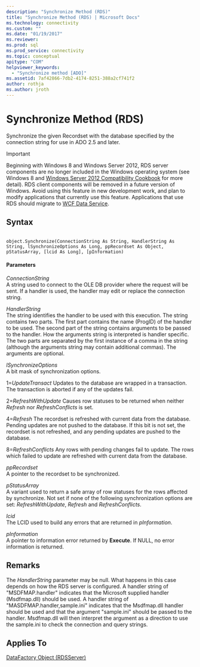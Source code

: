 ```yaml
---
description: "Synchronize Method (RDS)"
title: "Synchronize Method (RDS) | Microsoft Docs"
ms.technology: connectivity
ms.custom: ""
ms.date: "01/19/2017"
ms.reviewer: 
ms.prod: sql  
ms.prod_service: connectivity
ms.topic: conceptual
apitype: "COM"
helpviewer_keywords: 
  - "Synchronize method [ADO]"
ms.assetid: 7af42866-7db2-4174-8251-388a2cf741f2
author: rothja
ms.author: jroth
---
```

# Synchronize Method (RDS)
Synchronize the given Recordset with the database specified by the connection string for use in ADO 2.5 and later.  
  
> [!IMPORTANT]
>  Beginning with Windows 8 and Windows Server 2012, RDS server components are no longer included in the Windows operating system (see Windows 8 and [Windows Server 2012 Compatibility Cookbook](https://www.microsoft.com/download/details.aspx?id=27416) for more detail). RDS client components will be removed in a future version of Windows. Avoid using this feature in new development work, and plan to modify applications that currently use this feature. Applications that use RDS should migrate to [WCF Data Service](https://go.microsoft.com/fwlink/?LinkId=199565).  
  
## Syntax  
  
```  
  
object.Synchronize(ConnectionString As String, HandlerString As String, lSynchronizeOptions As Long, ppRecordset As Object, pStatusArray, [lcid As Long], [pInformation)  
```  
  
#### Parameters  
 *ConnectionString*  
 A string used to connect to the OLE DB provider where the request will be sent. If a handler is used, the handler may edit or replace the connection string.  
  
 *HandlerString*  
 The string identifies the handler to be used with this execution. The string contains two parts. The first part contains the name (ProgID) of the handler to be used. The second part of the string contains arguments to be passed to the handler. How the arguments string is interpreted is handler specific. The two parts are separated by the first instance of a comma in the string (although the arguments string may contain additional commas). The arguments are optional.  
  
 *lSynchronizeOptions*  
 A bit mask of synchronization options.  
  
 1=*UpdateTransact* Updates to the database are wrapped in a transaction. The transaction is aborted if any of the updates fail.  
  
 2=*RefreshWithUpdate* Causes row statuses to be returned when neither *Refresh* nor *RefreshConflicts* is set.  
  
 4=*Refresh* The recordset is refreshed with current data from the database. Pending updates are not pushed to the database. If this bit is not set, the recordset is not refreshed, and any pending updates are pushed to the database.  
  
 8=*RefreshConflicts* Any rows with pending changes fail to update. The rows which failed to update are refreshed with current data from the database.  
  
 *ppRecordset*  
 A pointer to the recordset to be synchronized.  
  
 *pStatusArray*  
 A variant used to return a safe array of row statuses for the rows affected by synchronize. Not set if none of the following synchronization options are set: *RefreshWithUpdate*, *Refresh* and *RefreshConflicts*.  
  
 *lcid*  
 The LCID used to build any errors that are returned in *pInformation*.  
  
 *pInformation*  
 A pointer to information error returned by **Execute**. If NULL, no error information is returned.  
  
## Remarks  
 The *HandlerString* parameter may be null. What happens in this case depends on how the RDS server is configured. A handler string of "MSDFMAP.handler" indicates that the Microsoft supplied handler (Msdfmap.dll) should be used. A handler string of "MASDFMAP.handler,sample.ini" indicates that the Msdfmap.dll handler should be used and that the argument "sample.ini" should be passed to the handler. Msdfmap.dll will then interpret the argument as a direction to use the sample.ini to check the connection and query strings.  
  
## Applies To  
 [DataFactory Object (RDSServer)](./datafactory-object-rdsserver.md)